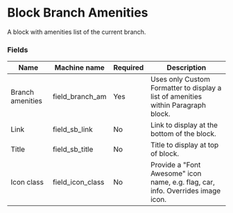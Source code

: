 # Block Branch Amenities
A block with amenities list of the current branch.

### Fields
| Name  | Machine name | Required | Description |
| ------------- | ------------- | ------------- | ------------- |
| Branch amenities | field_branch_am | Yes | Uses only Custom Formatter to display a list of amenities within Paragraph block. | |
| Link | field_sb_link | No | Link to display at the bottom of the block. | |
| Title | field_sb_title | No | Title to display at top of block. | |
| Icon class | field_icon_class | No | Provide a "Font Awesome" icon name, e.g. flag, car, info. Overrides image icon. | |
